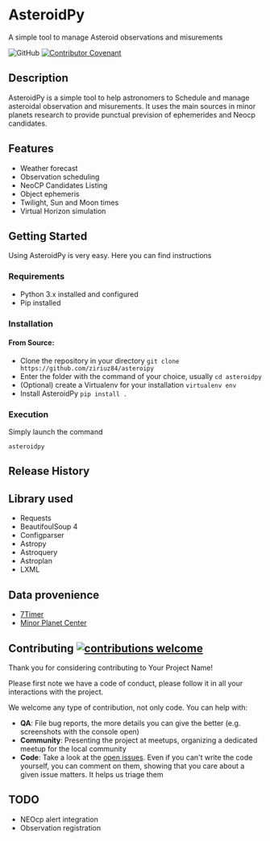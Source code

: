# AsteroidPy

A simple tool to manage Asteroid observations and misurements

![GitHub](https://img.shields.io/github/license/ziriuz84/asteroidpy)
[![Contributor Covenant](https://img.shields.io/badge/Contributor%20Covenant-2.1-4baaaa.svg)](code_of_conduct.md)

## Description

AsteroidPy is a simple tool to help astronomers to Schedule and manage asteroidal observation and misurements. It uses the main sources in minor planets research to provide punctual prevision of ephemerides and Neocp candidates.

## Features

- Weather forecast
- Observation scheduling
- NeoCP Candidates Listing
- Object ephemeris
- Twilight, Sun and Moon times
- Virtual Horizon simulation

## Getting Started

Using AsteroidPy is very easy. Here you can find instructions

### Requirements

- Python 3.x installed and configured
- Pip installed

### Installation

#### From Source:

- Clone the repository in your directory
   `git clone https://github.com/ziriuz84/asteroipy`
- Enter the folder with the command of your choice, usually
   `cd asteroidpy`
- (Optional) create a Virtualenv for your installation
   `virtualenv env`
- Install AsteroidPy
   `pip install .`

### Execution

Simply launch the command

`asteroidpy`

## Release History

## Library used

- Requests
- BeautifoulSoup 4
- Configparser
- Astropy
- Astroquery
- Astroplan
- LXML

## Data provenience

- [7Timer](https://7timer.info)
- [Minor Planet Center](https://www.minorplanetcenter.net/)

## Contributing [![contributions welcome](https://img.shields.io/badge/contributions-welcome-brightgreen.svg?style=flat)](https://github.com/ziriuz84/asteroidpy/issues)


Thank you for considering contributing to Your Project Name!

Please first note we have a code of conduct, please follow it in all your
interactions with the project.

We welcome any type of contribution, not only code. You can help with:
- **QA**: File bug reports, the more details you can give the better (e.g.
screenshots with the console open)
- **Community**: Presenting the project at meetups, organizing a dedicated
meetup for the local community
- **Code**: Take a look at the [open issues](https://github.com/ziriuz84/asteroidpy/issues).
Even if you can't write the code yourself, you can comment on them, showing that
you care about a given issue matters. It helps us triage them

## TODO

- NEOcp alert integration
- Observation registration
